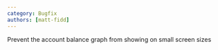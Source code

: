 ```yaml
---
category: Bugfix
authors: [matt-fidd]
---
```


Prevent the account balance graph from showing on small screen sizes
